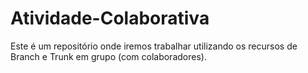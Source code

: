# Atividade-Colaborativa
Este é um repositório onde iremos trabalhar utilizando os recursos de Branch e Trunk em grupo (com colaboradores).
